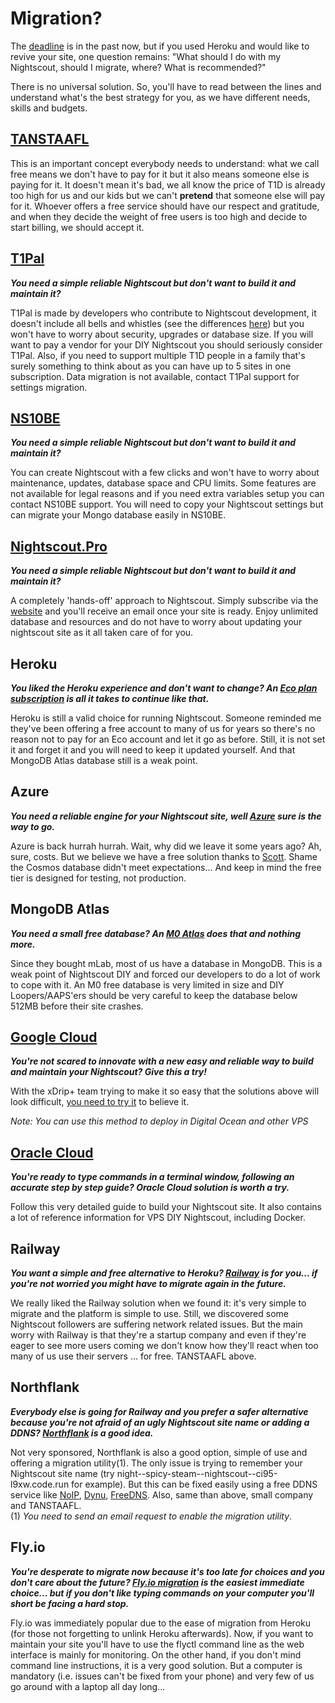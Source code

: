 # Migration?

The [deadline](https://blog.heroku.com/next-chapter) is in the past now, but if you used Heroku and would like to revive your site, one question remains: "What should I do with my Nightscout, should I migrate, where? What is recommended?"

There is no universal solution. So, you'll have to read between the lines and understand what's the best strategy for you, as we have different needs, skills and budgets.

## **[TANSTAAFL](https://en.wiktionary.org/wiki/TANSTAAFL)**

This is an important concept everybody needs to understand: what we call free means we don't have to pay for it but it also means someone else is paying for it. It doesn't mean it's bad, we all know the price of T1D is already too high for us and our kids but we can't **pretend** that someone else will pay for it. Whoever offers a free service should have our respect and gratitude, and when they decide the weight of free users is too high and decide to start billing, we should accept it.

## **[T1Pal](../../../#t1pal)**

***You need a simple reliable Nightscout but don't want to build it and maintain it?***

T1Pal is made by developers who contribute to Nightscout development, it doesn't include all bells and whistles (see the differences [here](https://t1pal.com/legal/faq_8_18_2020_13_38#compare-to-nightscout)) but you won't have to worry about security, upgrades or database size. If you will want to pay a vendor for your DIY Nightscout you should seriously consider T1Pal. Also, if you need to support multiple T1D people in a family that's surely something to think about as you can have up to 5 sites in one subscription. Data migration is not available, contact T1Pal support for settings migration.

## **[NS10BE](../../../#ns10be)**

***You need a simple reliable Nightscout but don't want to build it and maintain it?***

You can create Nightscout with a few clicks and won't have to worry about maintenance, updates, database space and CPU limits.  Some features are not available for legal reasons and if you need extra variables setup you can contact NS10BE support. You will need to copy your Nightscout settings but can migrate your Mongo database easily in NS10BE.

## **[Nightscout.Pro](../../../#nightscoutpro)**

***You need a simple reliable Nightscout but don't want to build it and maintain it?***

A completely 'hands-off' approach to Nightscout. Simply subscribe via the [website](https://nightscout.pro/) and you'll receive an email once your site is ready. Enjoy unlimited database and resources and do not have to worry about updating your nightscout site as it all taken care of for you.

## **Heroku**

***You liked the Heroku experience and don't want to change? An [Eco plan subscription](../ecoplan) is all it takes to continue like that.***

Heroku is still a valid choice for running Nightscout. Someone reminded me they've been offering a free account to many of us for years so there's no reason not to pay for an Eco account and let it go as before. Still, it is not set it and forget it and you will need to keep it updated yourself. And that MongoDB Atlas database still is a weak point.

## **Azure**

***You need a reliable engine for your Nightscout site, well [Azure](../../azure/migrate) sure is the way to go.***

Azure is back hurrah hurrah. Wait, why did we leave it some years ago? Ah, sure, costs. But we believe we have a free solution thanks to [Scott](https://www.youtube.com/watch?v=EDADrteGBnY). Shame the Cosmos database didn't meet expectations... And keep in mind the free tier is designed for testing, not production.

## **MongoDB Atlas**

***You need a small free database? An [M0 Atlas](../../mongodb/atlas) does that and nothing more.***

Since they bought mLab, most of us have a database in MongoDB. This is a weak point of Nightscout DIY and forced our developers to do a lot of work to cope with it. An M0 free database is very limited in size and DIY Loopers/AAPS'ers should be very careful to keep the database below 512MB before their site crashes.

## [**Google Cloud**](https://navid200.github.io/xDrip/docs/Nightscout/GoogleCloud)

***You're not scared to innovate with a new easy and reliable way to build and maintain your Nightscout? Give this a try!***

With the xDrip+ team trying to make it so easy that the solutions above will look difficult, [you need to try it](https://navid200.github.io/xDrip/docs/Nightscout/GoogleCloud) to believe it.

*Note: You can use this method to deploy in Digital Ocean and other VPS*

## [**Oracle Cloud**](https://www.dropbox.com/s/5twlqrndofqno0t/0-amber-oracle.pdf)

***You're ready to type commands in a terminal window, following an accurate step by step guide? Oracle Cloud solution is worth a try.***

Follow this very detailed guide to build your Nightscout site. It also contains a lot of reference information for VPS DIY Nightscout, including Docker.

## **Railway**

***You want a simple and free alternative to Heroku? [Railway](../../railway/migration) is for you... if you're not worried you might have to migrate again in the future.***

We really liked the Railway solution when we found it: it's very simple to migrate and the platform is simple to use. Still, we discovered some Nightscout followers are suffering network related issues. But the main worry with Railway is that they're a startup company and even if they're eager to see more users coming we don't know how they'll react when too many of us use their servers ... for free. TANSTAAFL above.

## **Northflank**

***Everybody else is going for Railway and you prefer a safer alternative because you're not afraid of an ugly Nightscout site name or adding a DDNS? [Northflank](../../northflank/migrate) is a good idea.***

Not very sponsored, Northflank is also a good option, simple of use and offering a migration utility(1). The only issue is trying to remember your Nightscout site name (try night--spicy-steam--nightscout--ci95-l9xw.code.run for example). But this can be fixed easily using a free DDNS service like [NoIP](https://www.noip.com/),  [Dynu](https://www.dynu.com/), [FreeDNS](https://freedns.afraid.org/). Also, same than above, small company and TANSTAAFL.  
(1) *You need to send an email request to enable the migration utility*.

## **Fly.io**

***You're desperate to migrate now because it's too late for choices and you don't care about the future? [Fly.io migration](../../fly.io/migrate) is the easiest immediate choice... but if you don't like typing commands on your computer you'll short be facing a hard stop.***

Fly.io was immediately popular due to the ease of migration from Heroku (for those not forgetting to unlink Heroku afterwards). Now, if you want to maintain your site you'll have to use the flyctl command line as the web interface is mainly for monitoring. On the other hand, if you don't mind command line instructions, it is a very good solution. But a computer is mandatory (i.e. issues can't be fixed from your phone) and very few of us go around with a laptop all day long...

</br>
